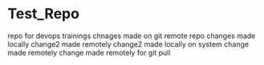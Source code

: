 # Test_Repo
repo for devops trainings
chnages made on git remote repo
changes made locally
change2 made remotely
change2 made locally on system
change made remotely 
change made remotely for git pull
